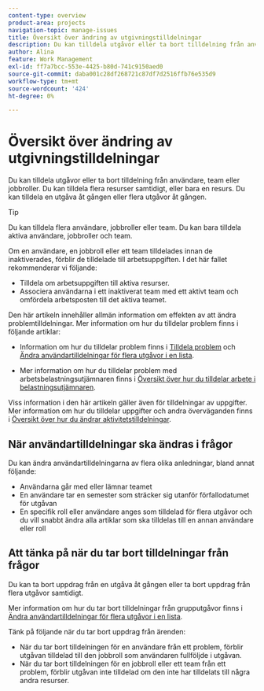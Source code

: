```yaml
---
content-type: overview
product-area: projects
navigation-topic: manage-issues
title: Översikt över ändring av utgivningstilldelningar
description: Du kan tilldela utgåvor eller ta bort tilldelning från användare, team eller jobbroller. Du kan tilldela flera resurser samtidigt, eller bara en resurs. Du kan tilldela en utgåva åt gången eller flera utgåvor åt gången.
author: Alina
feature: Work Management
exl-id: ff7a7bcc-553e-4425-b80d-741c9150aed0
source-git-commit: daba001c28df268721c87df7d2516ffb76e535d9
workflow-type: tm+mt
source-wordcount: '424'
ht-degree: 0%

---
```


# Översikt över ändring av utgivningstilldelningar

Du kan tilldela utgåvor eller ta bort tilldelning från användare, team eller jobbroller. Du kan tilldela flera resurser samtidigt, eller bara en resurs. Du kan tilldela en utgåva åt gången eller flera utgåvor åt gången.

>[!TIP]
>
>Du kan tilldela flera användare, jobbroller eller team. Du kan bara tilldela aktiva användare, jobbroller och team.
>
>Om en användare, en jobbroll eller ett team tilldelades innan de inaktiverades, förblir de tilldelade till arbetsuppgiften. I det här fallet rekommenderar vi följande:
>
>* Tilldela om arbetsuppgiften till aktiva resurser.
>* Associera användarna i ett inaktiverat team med ett aktivt team och omfördela arbetsposten till det aktiva teamet.

Den här artikeln innehåller allmän information om effekten av att ändra problemtilldelningar. Mer information om hur du tilldelar problem finns i följande artiklar:

* Information om hur du tilldelar problem finns i [Tilldela problem](../../../manage-work/issues/manage-issues/assign-issues.md) och [Ändra användartilldelningar för flera utgåvor i en lista](../../../manage-work/issues/manage-issues/edit-assignments-for-multiple-issues.md).

* Mer information om hur du tilldelar problem med arbetsbelastningsutjämnaren finns i [Översikt över hur du tilldelar arbete i belastningsutjämnaren](../../../resource-mgmt/workload-balancer/assign-work-in-workload-balancer.md).

Viss information i den här artikeln gäller även för tilldelningar av uppgifter. Mer information om hur du tilldelar uppgifter och andra överväganden finns i [Översikt över hur du ändrar aktivitetstilldelningar](../../../manage-work/tasks/assign-tasks/modify-task-assignments-overview.md).

## När användartilldelningar ska ändras i frågor

Du kan ändra användartilldelningarna av flera olika anledningar, bland annat följande:

* Användarna går med eller lämnar teamet
* En användare tar en semester som sträcker sig utanför förfallodatumet för utgåvan
* En specifik roll eller användare anges som tilldelad för flera utgåvor och du vill snabbt ändra alla artiklar som ska tilldelas till en annan användare eller roll

## Att tänka på när du tar bort tilldelningar från frågor

Du kan ta bort uppdrag från en utgåva åt gången eller ta bort uppdrag från flera utgåvor samtidigt.

Mer information om hur du tar bort tilldelningar från grupputgåvor finns i [Ändra användartilldelningar för flera utgåvor i en lista](../../../manage-work/issues/manage-issues/edit-assignments-for-multiple-issues.md).

Tänk på följande när du tar bort uppdrag från ärenden:

* När du tar bort tilldelningen för en användare från ett problem, förblir utgåvan tilldelad till den jobbroll som användaren fullföljde i utgåvan.
* När du tar bort tilldelningen för en jobbroll eller ett team från ett problem, förblir utgåvan inte tilldelad om den inte har tilldelats till några andra resurser.

